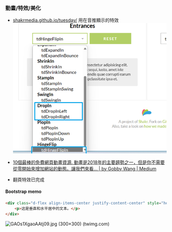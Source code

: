 ### 動畫/特效/美化
- [shakrmedia.github.io/tuesday/](http://shakrmedia.github.io/tuesday/)
用在音推顯示的特效
![image.png|100](https://raw.githubusercontent.com/Ash0645/image_remote/main/202309142034098.png)

- [10個最棒的免費網頁動畫資源. 動畫是2018年的主要趨勢之一，但是你不需要從零開始來增加網站的動態。讓我們來看… | by Gobby Wang | Medium](https://medium.com/@berylgobby/10%E5%80%8B%E6%9C%80%E6%A3%92%E7%9A%84%E5%85%8D%E8%B2%BB%E7%B6%B2%E9%A0%81%E5%8B%95%E7%95%AB%E8%B3%87%E6%BA%90-eabc9ca5b931)
- 翻頁特效已完成

#### Bootstrap memo

```html
<div class="d-flex align-items-center justify-content-center" style="height: 200px;">
    <p>这是垂直和水平居中的文本。</p>
</div>
```
![GAOs1XgaoAAtj09.jpg (300×300) (twimg.com)](https://pbs.twimg.com/media/GAOs1XgaoAAtj09.jpg)
